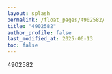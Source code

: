 ```yaml
---
layout: splash
permalink: /float_pages/4902582/
title: "4902582"
author_profile: false
last_modified_at: 2025-06-13
toc: false
---
```

 
4902582
